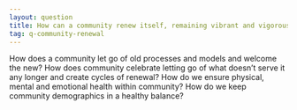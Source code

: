 ```yaml
---
layout: question
title: How can a community renew itself, remaining vibrant and vigorous?
tag: q-community-renewal
---
```


How does a community let go of old processes and models and welcome the new? How does community celebrate letting go of what doesn’t serve it any longer and create cycles of  renewal? How do we ensure physical, mental and emotional health within community? How do we keep community demographics in a healthy balance?
